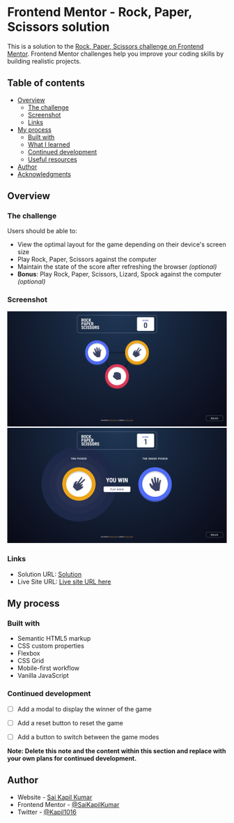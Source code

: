 # Frontend Mentor - Rock, Paper, Scissors solution

This is a solution to the [Rock, Paper, Scissors challenge on Frontend Mentor](https://www.frontendmentor.io/challenges/rock-paper-scissors-game-pTgwgvgH). Frontend Mentor challenges help you improve your coding skills by building realistic projects. 

## Table of contents

- [Overview](#overview)
  - [The challenge](#the-challenge)
  - [Screenshot](#screenshot)
  - [Links](#links)
- [My process](#my-process)
  - [Built with](#built-with)
  - [What I learned](#what-i-learned)
  - [Continued development](#continued-development)
  - [Useful resources](#useful-resources)
- [Author](#author)
- [Acknowledgments](#acknowledgments)


## Overview

### The challenge

Users should be able to:

- View the optimal layout for the game depending on their device's screen size
- Play Rock, Paper, Scissors against the computer
- Maintain the state of the score after refreshing the browser _(optional)_
- **Bonus**: Play Rock, Paper, Scissors, Lizard, Spock against the computer _(optional)_

### Screenshot

![Screenshot 1](images/Screenshot-1.png)
![Screenshot 2](images/Screenshot-2.png)

### Links

- Solution URL: [Solution](https://github.com/SaiKapilKumar/rock-paper-scissors-master)
- Live Site URL: [Live site URL here](https://saikapilkumar.github.io/rock-paper-scissors-master/)

## My process

### Built with

- Semantic HTML5 markup
- CSS custom properties
- Flexbox
- CSS Grid
- Mobile-first workflow
- Vanilla JavaScript

### Continued development

- [ ] Add a modal to display the winner of the game
- [ ] Add a reset button to reset the game
- [ ] Add a button to switch between the game modes


**Note: Delete this note and the content within this section and replace with your own plans for continued development.**

## Author

- Website - [Sai Kapil Kumar](https://www.your-site.com)
- Frontend Mentor - [@SaiKapilKumar](https://www.frontendmentor.io/profile/SaiKapilKumar)
- Twitter - [@Kapil1016](https://twitter.com/Kapil1016)

